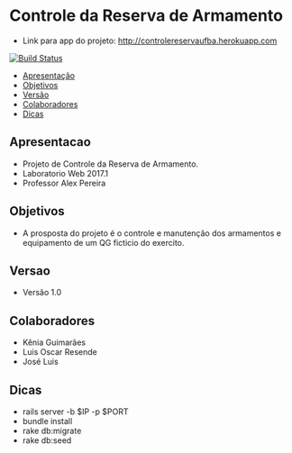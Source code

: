 # Controle da Reserva de Armamento

- Link para app do projeto: http://controlereservaufba.herokuapp.com

[![Build Status](https://travis-ci.org/controlereservaufba/controlereservaufba.svg?branch=master)](https://travis-ci.org/controlereservaufba/controlereservaufba)

 - [Apresentação](#apresentacao)
 - [Objetivos](#objetivos)
 - [Versão](#versao)
 - [Colaboradores](#colaboradores)
 - [Dicas](#dicas)
 
## Apresentacao 
- Projeto de Controle da Reserva de Armamento.
- Laboratorio Web 2017.1 
- Professor Alex Pereira

## Objetivos
- A prosposta do projeto é o controle e manutenção dos armamentos e equipamento de um QG ficticio do exercito.

## Versao
- Versão 1.0

## Colaboradores 
 - Kênia Guimarães
 - Luis Oscar Resende
-  José Luis
 
## Dicas
 - rails server -b $IP -p $PORT
 - bundle install
 - rake db:migrate
 - rake db:seed

